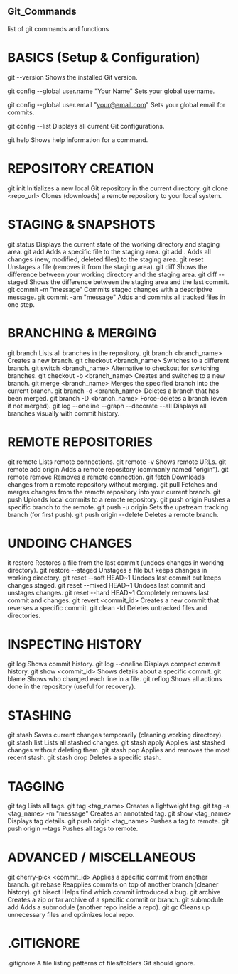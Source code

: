 ## Git_Commands
list of git commands and functions 

# BASICS (Setup & Configuration)
git --version	Shows the installed Git version.

git config --global user.name "Your Name"	Sets your global username.

git config --global user.email "your@email.com"	Sets your global email for commits.

git config --list	Displays all current Git configurations.

git help <command>	Shows help information for a command.

# REPOSITORY CREATION
git init	Initializes a new local Git repository in the current directory.
git clone <repo_url>	Clones (downloads) a remote repository to your local system.

# STAGING & SNAPSHOTS
git status	Displays the current state of the working directory and staging area.
git add <file>	Adds a specific file to the staging area.
git add .	Adds all changes (new, modified, deleted files) to the staging area.
git reset <file>	Unstages a file (removes it from the staging area).
git diff	Shows the difference between your working directory and the staging area.
git diff --staged	Shows the difference between the staging area and the last commit.
git commit -m "message"	Commits staged changes with a descriptive message.
git commit -am "message"	Adds and commits all tracked files in one step.

# BRANCHING & MERGING
git branch	Lists all branches in the repository.
git branch <branch_name>	Creates a new branch.
git checkout <branch_name>	Switches to a different branch.
git switch <branch_name>	Alternative to checkout for switching branches.
git checkout -b <branch_name>	Creates and switches to a new branch.
git merge <branch_name>	Merges the specified branch into the current branch.
git branch -d <branch_name>	Deletes a branch that has been merged.
git branch -D <branch_name>	Force-deletes a branch (even if not merged).
git log --oneline --graph --decorate --all	Displays all branches visually with commit history.

# REMOTE REPOSITORIES
git remote	Lists remote connections.
git remote -v	Shows remote URLs.
git remote add origin <url>	Adds a remote repository (commonly named “origin”).
git remote remove <name>	Removes a remote connection.
git fetch	Downloads changes from a remote repository without merging.
git pull	Fetches and merges changes from the remote repository into your current branch.
git push	Uploads local commits to a remote repository.
git push origin <branch>	Pushes a specific branch to the remote.
git push -u origin <branch>	Sets the upstream tracking branch (for first push).
git push origin --delete <branch>	Deletes a remote branch.

# UNDOING CHANGES
it restore <file>	Restores a file from the last commit (undoes changes in working directory).
git restore --staged <file>	Unstages a file but keeps changes in working directory.
git reset --soft HEAD~1	Undoes last commit but keeps changes staged.
git reset --mixed HEAD~1	Undoes last commit and unstages changes.
git reset --hard HEAD~1	Completely removes last commit and changes.
git revert <commit_id>	Creates a new commit that reverses a specific commit.
git clean -fd	Deletes untracked files and directories.

# INSPECTING HISTORY
git log	Shows commit history.
git log --oneline	Displays compact commit history.
git show <commit_id>	Shows details about a specific commit.
git blame <file>	Shows who changed each line in a file.
git reflog	Shows all actions done in the repository (useful for recovery).

# STASHING
git stash	Saves current changes temporarily (cleaning working directory).
git stash list	Lists all stashed changes.
git stash apply	Applies last stashed changes without deleting them.
git stash pop	Applies and removes the most recent stash.
git stash drop	Deletes a specific stash.

# TAGGING
git tag	Lists all tags.
git tag <tag_name>	Creates a lightweight tag.
git tag -a <tag_name> -m "message"	Creates an annotated tag.
git show <tag_name>	Displays tag details.
git push origin <tag_name>	Pushes a tag to remote.
git push origin --tags	Pushes all tags to remote.

# ADVANCED / MISCELLANEOUS
git cherry-pick <commit_id>	Applies a specific commit from another branch.
git rebase <branch>	Reapplies commits on top of another branch (cleaner history).
git bisect	Helps find which commit introduced a bug.
git archive	Creates a zip or tar archive of a specific commit or branch.
git submodule add <url>	Adds a submodule (another repo inside a repo).
git gc	Cleans up unnecessary files and optimizes local repo.

# .GITIGNORE
.gitignore    A file listing patterns of files/folders Git should ignore.
